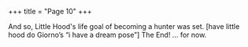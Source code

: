 +++
title = "Page 10"
+++

And so, Little Hood's life goal of becoming a hunter was set.
[have little hood do Giorno’s “i have a dream pose”]
The End! ... for now.
